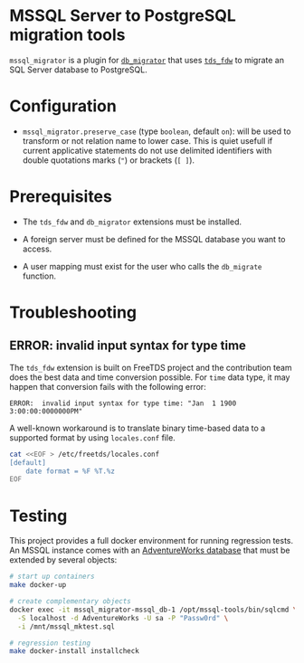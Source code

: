 # MSSQL Server to PostgreSQL migration tools

`mssql_migrator` is a plugin for [`db_migrator`][migrator] that uses
[`tds_fdw`][tds_fdw] to migrate an SQL Server database to PostgreSQL.

[migrator]: https://github.com/cybertec-postgresql/db_migrator
[tds_fdw]: https://github.com/tds-fdw/tds_fdw

# Configuration

* `mssql_migrator.preserve_case` (type `boolean`, default `on`): will be used
  to transform or not relation name to lower case. This is quiet usefull if
  current applicative statements do not use delimited identifiers with double
  quotations marks (`"`) or brackets (`[ ]`).

# Prerequisites

- The `tds_fdw` and `db_migrator` extensions must be installed.

- A foreign server must be defined for the MSSQL database you want to access.

- A user mapping must exist for the user who calls the `db_migrate` function.

# Troubleshooting

## ERROR:  invalid input syntax for type time

The `tds_fdw` extension is built on FreeTDS project and the contribution team
does the best data and time conversion possible. For `time` data type, it may
happen that conversion fails with the following error:

```text
ERROR:  invalid input syntax for type time: "Jan  1 1900  3:00:00:0000000PM"
```

A well-known workaround is to translate binary time-based data to a supported
format by using `locales.conf` file.

```sh
cat <<EOF > /etc/freetds/locales.conf
[default]
    date format = %F %T.%z
EOF
```

# Testing

This project provides a full docker environment for running regression tests. An
MSSQL instance comes with an [AdventureWorks database][adventureworks] that must
be extended by several objects:

[adventureworks]: https://hub.docker.com/r/chriseaton/adventureworks

```sh
# start up containers
make docker-up

# create complementary objects
docker exec -it mssql_migrator-mssql_db-1 /opt/mssql-tools/bin/sqlcmd \
  -S localhost -d AdventureWorks -U sa -P "Passw0rd" \
  -i /mnt/mssql_mktest.sql

# regression testing
make docker-install installcheck
```
